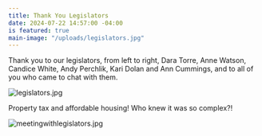 ```yaml
---
title: Thank You Legislators
date: 2024-07-22 14:57:00 -04:00
is featured: true
main-image: "/uploads/legislators.jpg"
---
```


Thank you to our legislators, from left to right, Dara Torre, Anne Watson, Candice White, Andy Perchlik, Kari Dolan and Ann Cummings, and to all of you who came to chat with them.

![legislators.jpg](/uploads/legislators.jpg)

Property tax and affordable housing! Who knew it was so complex?!

![meetingwithlegislators.jpg](/uploads/meetingwithlegislators.jpg)
